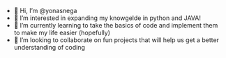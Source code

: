 - 👋 Hi, I’m @yonasnega
- 👀 I’m interested in expanding my knowgelde in python and JAVA!
- 🌱 I’m currently learning to take the basics of code and implement them to make my life easier (hopefully)
- 💞️ I’m looking to collaborate on fun projects that will help us get a better understanding of coding

<!---
yonasnega/yonasnega is a ✨ special ✨ repository because its `README.md` (this file) appears on your GitHub profile.
You can click the Preview link to take a look at your changes.
--->

